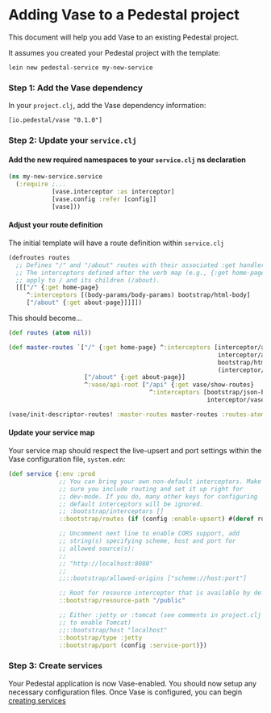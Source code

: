 Adding Vase to a Pedestal project
=================================

This document will help you add Vase to an existing Pedestal project.

It assumes you created your Pedestal project with the template:

```
lein new pedestal-service my-new-service
```

### Step 1: Add the Vase dependency

In your `project.clj`, add the Vase dependency information:

```
[io.pedestal/vase "0.1.0"]
```

### Step 2: Update your `service.clj`

#### Add the new required namespaces to your `service.clj` ns declaration

```clojure
(ns my-new-service.service
  (:require ;...
            [vase.interceptor :as interceptor]
            [vase.config :refer [config]]
            [vase]))
```

#### Adjust your route definition

The initial template will have a route definition within `service.clj`

```clojure
(defroutes routes
  ;; Defines "/" and "/about" routes with their associated :get handlers.
  ;; The interceptors defined after the verb map (e.g., {:get home-page}
  ;; apply to / and its children (/about).
  [[["/" {:get home-page}
     ^:interceptors [(body-params/body-params) bootstrap/html-body]
     ["/about" {:get about-page}]]]])
```

This should become...

```clojure
(def routes (atom nil))

(def master-routes `["/" {:get home-page} ^:interceptors [interceptor/attach-received-time
                                                          interceptor/attach-request-id
                                                          bootstrap/html-body
                                                          (interceptor/bind-routes routes)]
                     ["/about" {:get about-page}]
                     ^:vase/api-root ["/api" {:get vase/show-routes}
                                       ^:interceptors [bootstrap/json-body
                                                       interceptor/vase-error-ring-response]]])

(vase/init-descriptor-routes! :master-routes master-routes :routes-atom routes)
```

#### Update your service map

Your service map should respect the live-upsert and port settings within
the Vase configuration file, `system.edn`:

```clojure
(def service {:env :prod
              ;; You can bring your own non-default interceptors. Make
              ;; sure you include routing and set it up right for
              ;; dev-mode. If you do, many other keys for configuring
              ;; default interceptors will be ignored.
              ;; :bootstrap/interceptors []
              ::bootstrap/routes (if (config :enable-upsert) #(deref routes) @routes)

              ;; Uncomment next line to enable CORS support, add
              ;; string(s) specifying scheme, host and port for
              ;; allowed source(s):
              ;;
              ;; "http://localhost:8080"
              ;;
              ;;::bootstrap/allowed-origins ["scheme://host:port"]

              ;; Root for resource interceptor that is available by default.
              ::bootstrap/resource-path "/public"

              ;; Either :jetty or :tomcat (see comments in project.clj
              ;; to enable Tomcat)
              ;;::bootstrap/host "localhost"
              ::bootstrap/type :jetty
              ::bootstrap/port (config :service-port)})
```

### Step 3: Create services

Your Pedestal application is now Vase-enabled.  You should now setup any
necessary configuration files.  Once Vase is configured, you can begin
[creating services](./your_first_api.mkd)


